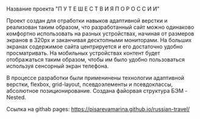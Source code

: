 Название проекта "П У Т Е Ш Е С Т В И Я  П О  Р О С С И И"

Проект создан для отработки навыков адаптивной верстки и реализован таким образом, что разработанный сайт можно одинаково 
комфортно использовать на разных устройствах, начиная от размеров экранов в 320px и заканчивая десктопными мониторами. На больших экранах содержимое сайта центрируется и его достаточно удобно просматривать. На мобильных устройствах контент будет отображаться таким образом, чтобы им было удобно пользоваться используя сенсорный экран телефона.

В процессе разработки были применинены технологии адаптивной верстки, flexbox, grid-layout, псевдоэлементы и псевдоклассы, абсолютное позиционирование. Создана файорвая структура БЭМ - Nested.

Ссылка на githab pages: 
https://pisarevamarina.github.io/russian-travel/